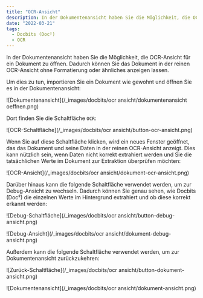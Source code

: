 ```yaml
---
title: "OCR-Ansicht"
description: In der Dokumentenansicht haben Sie die Möglichkeit, die OCR-Ansicht für ein Dokument zu öffnen. Dadurch können Sie das Dokument in der reinen OCR-Ansicht ohne Formatierung oder ähnliches anzeigen lassen.
date: "2022-03-21"
tags:
  - Docbits (Doc²)
  - OCR
---
```


In der Dokumentenansicht haben Sie die Möglichkeit, die OCR-Ansicht für ein Dokument zu öffnen. Dadurch können Sie das Dokument in der reinen OCR-Ansicht ohne Formatierung oder ähnliches anzeigen lassen.

Um dies zu tun, importieren Sie ein Dokument wie gewohnt und öffnen Sie es in der Dokumentenansicht:

![Dokumentenansicht](/_images/docbits/ocr ansicht/dokumentenansicht oeffnen.png)

Dort finden Sie die Schaltfläche `OCR`:

![OCR-Schaltfläche](/_images/docbits/ocr ansicht/button-ocr-ansicht.png)


Wenn Sie auf diese Schaltfläche klicken, wird ein neues Fenster geöffnet, das das Dokument und seine Daten in der reinen OCR-Ansicht anzeigt. Dies kann nützlich sein, wenn Daten nicht korrekt extrahiert werden und Sie die tatsächlichen Werte im Dokument zur Extraktion überprüfen möchten:

![OCR-Ansicht](/_images/docbits/ocr ansicht/dokument-ocr-ansicht.png)

Darüber hinaus kann die folgende Schaltfläche verwendet werden, um zur Debug-Ansicht zu wechseln. Dadurch können Sie genau sehen, wie Docbits (Doc²) die einzelnen Werte im Hintergrund extrahiert und ob diese korrekt erkannt werden:


![Debug-Schaltfläche](/_images/docbits/ocr ansicht/button-debug-ansicht.png)

![Debug-Ansicht](/_images/docbits/ocr ansicht/dokument-debug-ansicht.png)


Außerdem kann die folgende Schaltfläche verwendet werden, um zur Dokumentenansicht zurückzukehren:

![Zurück-Schaltfläche](/_images/docbits/ocr ansicht/button-dokument-ansicht.png)

![Dokumentenansicht](/_images/docbits/ocr ansicht/dokument-ansicht.png)